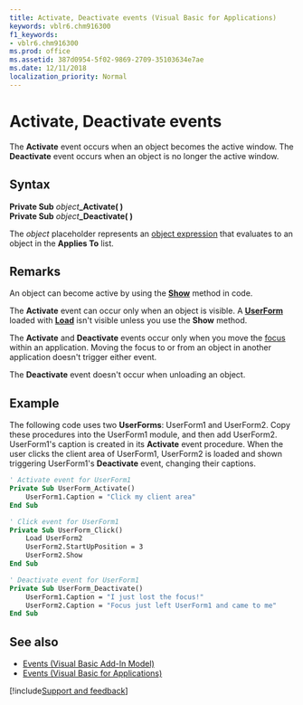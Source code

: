 ```yaml
---
title: Activate, Deactivate events (Visual Basic for Applications)
keywords: vblr6.chm916300
f1_keywords:
- vblr6.chm916300
ms.prod: office
ms.assetid: 387d0954-5f02-9869-2709-35103634e7ae
ms.date: 12/11/2018
localization_priority: Normal
---
```



# Activate, Deactivate events

The **Activate** event occurs when an object becomes the active window. The **Deactivate** event occurs when an object is no longer the active window.

## Syntax

**Private Sub** _object_**_Activate( )**<br/>
**Private Sub** _object_**_Deactivate( )**

The _object_ placeholder represents an [object expression](../../Glossary/vbe-glossary.md#object-expression) that evaluates to an object in the **Applies To** list.

## Remarks

An object can become active by using the **[Show](show-method.md)** method in code.

The **Activate** event can occur only when an object is visible. A **[UserForm](userform-window.md)** loaded with **[Load](load-statement.md)** isn't visible unless you use the **Show** method.

The **Activate** and **Deactivate** events occur only when you move the [focus](../../Glossary/vbe-glossary.md#focus) within an application. Moving the focus to or from an object in another application doesn't trigger either event.

The **Deactivate** event doesn't occur when unloading an object.

## Example

The following code uses two **UserForms**: UserForm1 and UserForm2. Copy these procedures into the UserForm1 module, and then add UserForm2. UserForm1's caption is created in its **Activate** event procedure. When the user clicks the client area of UserForm1, UserForm2 is loaded and shown triggering UserForm1's **Deactivate** event, changing their captions.


```vb
' Activate event for UserForm1
Private Sub UserForm_Activate()
    UserForm1.Caption = "Click my client area"
End Sub

' Click event for UserForm1
Private Sub UserForm_Click()
    Load UserForm2
    UserForm2.StartUpPosition = 3
    UserForm2.Show
End Sub

' Deactivate event for UserForm1
Private Sub UserForm_Deactivate()
    UserForm1.Caption = "I just lost the focus!"
    UserForm2.Caption = "Focus just left UserForm1 and came to me"
End Sub
```

## See also

- [Events (Visual Basic Add-In Model)](../visual-basic-add-in-model/events-visual-basic-add-in-model.md)
- [Events (Visual Basic for Applications)](../events-visual-basic-for-applications.md)

[!include[Support and feedback](~/includes/feedback-boilerplate.md)]
